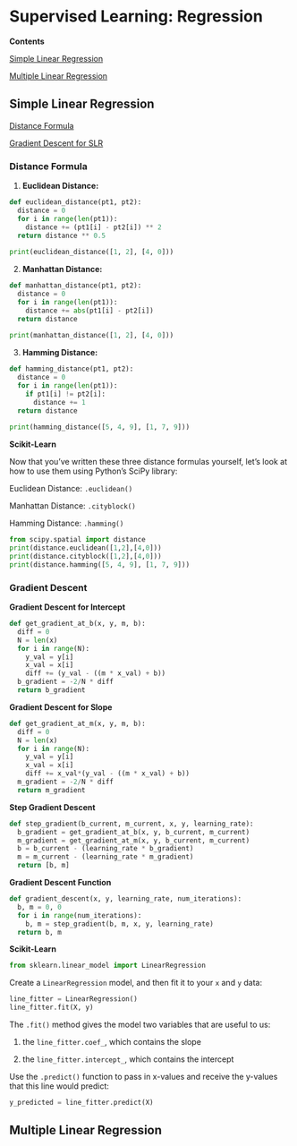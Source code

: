 # Supervised Learning: Regression

**Contents**

[Simple Linear Regression](#SLR)

[Multiple Linear Regression](#MLR)

## Simple Linear Regression <a name="SLR"/>

[Distance Formula](#DF)

[Gradient Descent for SLR](#GDSLR)

### Distance Formula <a name="DF"/>

1. **Euclidean Distance:**

```python
def euclidean_distance(pt1, pt2):
  distance = 0
  for i in range(len(pt1)):
    distance += (pt1[i] - pt2[i]) ** 2
  return distance ** 0.5
  
print(euclidean_distance([1, 2], [4, 0]))
```

2. **Manhattan Distance:**

```python
def manhattan_distance(pt1, pt2):
  distance = 0
  for i in range(len(pt1)):
    distance += abs(pt1[i] - pt2[i])
  return distance
  
print(manhattan_distance([1, 2], [4, 0]))
```

3. **Hamming Distance:**

```python
def hamming_distance(pt1, pt2):
  distance = 0
  for i in range(len(pt1)):
    if pt1[i] != pt2[i]:
      distance += 1
  return distance
  
print(hamming_distance([5, 4, 9], [1, 7, 9]))
```
**Scikit-Learn**

Now that you’ve written these three distance formulas yourself, let’s look at how to use them using Python’s SciPy library:

Euclidean Distance: ```.euclidean() ```

Manhattan Distance: ```.cityblock() ```

Hamming Distance: ```.hamming() ```

```python
from scipy.spatial import distance
print(distance.euclidean([1,2],[4,0]))
print(distance.cityblock([1,2],[4,0]))
print(distance.hamming([5, 4, 9], [1, 7, 9]))
```

### Gradient Descent <a name="GDSLR"/>

**Gradient Descent for Intercept**

```python
def get_gradient_at_b(x, y, m, b):
  diff = 0
  N = len(x)
  for i in range(N):
    y_val = y[i]
    x_val = x[i]
    diff += (y_val - ((m * x_val) + b))
  b_gradient = -2/N * diff
  return b_gradient
```

**Gradient Descent for Slope**

```python
def get_gradient_at_m(x, y, m, b):
  diff = 0
  N = len(x)
  for i in range(N):
    y_val = y[i]
    x_val = x[i]
    diff += x_val*(y_val - ((m * x_val) + b))
  m_gradient = -2/N * diff
  return m_gradient
```

**Step Gradient Descent**

```python
def step_gradient(b_current, m_current, x, y, learning_rate):
  b_gradient = get_gradient_at_b(x, y, b_current, m_current)
  m_gradient = get_gradient_at_m(x, y, b_current, m_current)
  b = b_current - (learning_rate * b_gradient)
  m = m_current - (learning_rate * m_gradient)
  return [b, m]
```

**Gradient Descent Function**

```python
def gradient_descent(x, y, learning_rate, num_iterations):
  b, m = 0, 0
  for i in range(num_iterations):
    b, m = step_gradient(b, m, x, y, learning_rate)
  return b, m
 ```

**Scikit-Learn**

```python
from sklearn.linear_model import LinearRegression
```

Create a ```LinearRegression``` model, and then fit it to your ```x``` and ```y``` data:

```python
line_fitter = LinearRegression()
line_fitter.fit(X, y)
```

The ```.fit()``` method gives the model two variables that are useful to us:

1. the ```line_fitter.coef_```, which contains the slope

2. the ```line_fitter.intercept_```, which contains the intercept

Use the ```.predict()``` function to pass in x-values and receive the y-values that this line would predict:

```python
y_predicted = line_fitter.predict(X)
```

## Multiple Linear Regression <a name="MLR"/>


